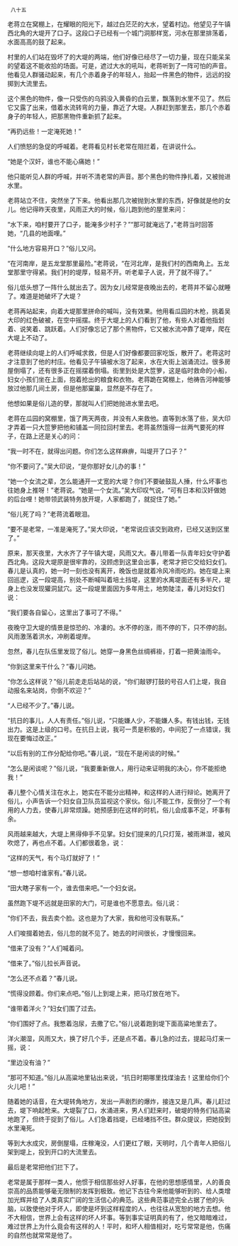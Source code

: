      八十五 

   老蒋立在窝棚上，在耀眼的阳光下，越过白茫茫的大水，望着村边。他望见子午镇西北角的大堤开了口子。这段口子已经有一个城门洞那样宽，河水在那里排荡着，水面高高的鼓了起来。 

   村里的人们站在毁坏了的大堤的两端，他们好像已经尽了一切力量，现在只能呆呆的望着这不能收拾的场面。可是，遮过大水的吼叫，老蒋听到了一阵可怕的声音。他看见人群骚动起来，有几个赤着身子的年轻人，抬起一件黑色的物件，远远的投掷到大流里去。 

   这个黑色的物件，像一只受伤的乌鸦没入黄昏的白云里，飘落到水里不见了。然后它又露了出来，借着水流转弯的力量，靠近了大堤。人群赶到那里去，那几个赤着身子的年轻人，把那黑物件重新抓了起来。 

   “再扔远些！一定淹死她！” 

   人们愤怒的急促的呼喊着。老蒋看见村长老常在阻拦着，在讲说什么。 

   “她是个汉奸，谁也不能心痛她！” 

   他只能听见人群的呼喊，并听不清老常的声音。那个黑色的物件挣扎着，又被抛进水里。 

   老蒋站立不住，突然坐了下来。他看出那几次被抛到水里的东西，好像就是他的女儿。他记得昨天夜里，风雨正大的时候，俗儿跑到他的屋里来问： 

   “水下来，咱村要开了口子，能淹多少村子？”“那可就淹远了，”老蒋当时回答她，“几县的地面哩。” 

   “什么地方容易开口？”俗儿又问。 

   “在河南岸，是五龙堂那里最险。”老蒋说，“在河北岸，是我们村的西南角上。五龙堂那里守得紧。我们村的堤厚，轻易不开。听老辈子人说，开了就不得了。” 

   俗儿低头想了一阵什么就出去了。因为女儿经常是夜晚出去的，老蒋并不留心就睡了。难道是她破坏了大堤？ 

   老蒋再站起来，向着大堤那里拼命的喊叫，没有效果。他用看瓜园的木枪，挑着吴大印的红色破被，在空中摇摆。终于大堤上的人们看到了他，有些人对着他指划着、说笑着、跳跃着。人们好像忘记了那个黑物件，它又被水流冲靠了堤岸，爬在大堤上不动了。 

   老蒋继续向堤上的人们呼喊求救，但是人们好像都要回家吃饭，散开了。老蒋这时才注意到了他的村庄。他看见子午镇被水泡了起来，水在大街上汹涌流过。很多房屋倒塌了，还有很多正在摇摆着倒塌。街里到处是大笸箩，这是临时救命的小船，妇女小孩们坐在上面，抱着抢出的粮食和衣物。老蒋跪在窝棚上，他祷告河神能够放过他那几间土房，但是他那窠巢，显然是不存在了。 

   他想如果是俗儿造的孽，那就叫人们把她抛进水里去吧。 

   老蒋在瓜园的窝棚里，饿了两天两夜，并没有人来救他。直等到水落了些，吴大印才弄着一只大笸箩把他和铺盖一同拉回村里去。老蒋虽然饿得一丝两气要死的样子，在路上还是关心的问： 

   “我一时不在，就得出问题。你们怎么这样麻痹，叫堤开了口子？” 

   “你不要问了。”吴大印说，“是你那好女儿办的事！” 

   “她一个女流之辈，怎么能通开一丈宽的大堤？你们不要破鼓乱人捶，什么坏事也往她身上推呀！”老蒋说。“她是一个女流。”吴大印叹气说，“可有日本和汉奸做她的后台哩！她带领武装特务放开堤，人家都跑了，就捉住了她。” 

   “俗儿死了吗？”老蒋流着眼泪。 

   “要不是老常，一准是淹死了。”吴大印说，“老常说应该交到政府，已经又送到区里了。” 

   原来，那天夜里，大水齐了子午镇大堤，风雨又大。春儿带着一队青年妇女守护着西北角。这段大堤原是很牢靠的，没顾虑到这里会出事，老常才把它交给妇女们。春儿是认真的，她一时一刻也没有离开，晚饭也是就着冷风冷雨吃的。她在堤上来回巡逻，这一段堤高，别处不断喊叫着培土挡堤，这里的水离堤面还有多半尺，堤身上也没发现獾洞鼠穴。这一段堤里面因为多年用土，地势陡洼，春儿对妇女们说： 

   “我们要各自留心，这里出了事可了不得。” 

   夜晚守卫大堤的情景是惊恐的、冷凄的。水不停的涨，雨不停的下，只不停的刮。风雨激荡着洪水，冲刷着堤岸。 

   忽然，春儿在队伍里发现了俗儿。她穿一身黑色丝绸裤褂，打着一把黄油雨伞。 

   “你到这里来干什么？”春儿问她。 

   “你怎么这样说？”俗儿前走走后站站的说，“你们敲锣打鼓的号召人们上堤，我自动报名来站岗，你倒不欢迎？” 

   “人已经不少了。”春儿说。 

   “抗日的事儿，人人有责任。”俗儿说，“只能嫌人少，不能嫌人多。有钱出钱，无钱出力。这是上级的口号。在抗日上说，我可一贯是积极的，中间犯了一点错误，我现在要悔过改正。” 

   “以后有别的工作分配给你吧。”春儿说，“现在不是闲谈的时候。” 

   “怎么是闲谈呢？”俗儿说，“我要重新做人，用行动来证明我的决心，你不能拒绝我！” 

   春儿整个心情关注在水上，她实在不能分出精神，和这样的人进行辩论。她离开了俗儿，小声告诉一个妇女自卫队员监视这个家伙。俗儿不能工作，反倒分了一个有用的人力去，使春儿非常烦躁。她预感到在这样的时机，俗儿会成事不足，坏事有余。 

   风雨越来越大，大堤上黑得伸手不见掌。妇女们提来的几只灯笼，被雨淋湿，被风吹熄了，再也点不着。人们都很着急，说： 

   “这样的天气，有个马灯就好了！” 

   “想一想咱村谁家有。”春儿说。 

   “田大瞎子家有一个，谁去借来吧。”一个妇女说。 

   虽然跑下堤不远就是田家的大门，可是谁也不愿意去。俗儿说： 

   “你们不去，我去卖个脸。这也是为了大家，我和他可没有联系。” 

   人们唆掇着她去，俗儿忽的就不见了。她去的时间很长，才慢慢回来。 

   “借来了没有？”人们喊着问。 

   “借来了。”俗儿拉长声音说。 

   “怎么还不点着？”春儿说。 

   “慌得没顾着。你们来点吧。”俗儿上到堤上来，把马灯放在地下。 

   “谁带着洋火？”妇女们围了过去。 

   “你们围好了点。我憋着泡尿，去撒了它。”俗儿说着跑到堤下面高粱地里去了。 

   洋火潮湿，风雨又大，换了好几个手，还是点不着。春儿急的过去，提起马灯来一摇，说： 

   “里边没有油？” 

   “那可不知道。”俗儿从高粱地里钻出来说，“抗日时期哪里找煤油去！这里给你们个火儿吧！” 

   随着她的话音，在大堤转角地方，发出一声剧烈的爆炸，接连又是几声。春儿赶过去，堤下响起枪来。大堤裂了口，水涌进来，男人们赶来时，破堤的特务们钻高粱地跑了，但终于捉到了俗儿。人们急着挡堤，已经堵挡不住。群众提议，把她投到水里淹死。 

   等到大水成灾，房倒屋塌，庄稼淹没，人们更红了眼，天明时，几个青年人把俗儿架到堤上，投到开口的大流里去。 

   最后是老常把他们拦下了。 

   老常是属于那样一类人，他惯于相信那些好人好事，在他的思想感情里，人的善良崇高的品质能够毫无限制的发挥到极致。他记下古往今来他能够听到的、给人类增加光辉并给了人类真实广阔的生活信心的典范。这些典范事迹完全占据了他的头脑，以致使他对于坏人，即使是坏到这样程度的人，也往往从宽恕的地方去想。他不大相信，世界上会有这样的坏人坏事。等到事实证明真的有了，他又暗暗难过，难过世界上为什么竟会有这样的人！平时，和坏人相值相对，吃亏常常是他，伤痛的自然也就常常是他了。 

